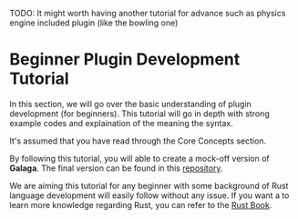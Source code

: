 TODO: It might worth having another tutorial for advance such as physics engine included plugin (like the bowling one)

# Beginner Plugin Development Tutorial

In this section, we will go over the basic understanding of plugin development (for beginners). This tutorial will go in depth with strong example codes and explaination of the meaning the syntax. 

It's assumed that you have read through the Core Concepts section.

By following this tutorial, you will able to create a mock-off version of **Galaga**. The final version can be found in this [repository](https://github.com/ChatImproVR/galaga). 

We are aiming this tutorial for any beginner with some background of Rust language development will easily follow without any issue. If you want a to learn more knowledge regarding Rust, you can refer to the [Rust Book](https://doc.rust-lang.org/book/).
